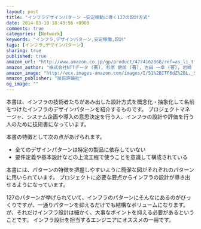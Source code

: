 ```yaml
---
layout: post
title: "インフラデザインパターン ~安定稼動に導く127の設計方式"
date: 2014-03-10 18:43:56 +0900
comments: true
categories: [Network]
keywords: "インフラ,デザインパターン,安定稼働,設計"
tags: [インフラ,デザインパターン]
sharing: true
published: true
amazon_url: "http://www.amazon.co.jp/gp/product/4774162868/ref=as_li_tf_tl?ie=UTF8&camp=247&creative=1211&creativeASIN=4774162868&linkCode=as2&tag=sorehabooks-22"
amazon_author: "株式会社NTTデータ (著), 杉原 健郎 (著), 吉田 一幸 (著), 岩崎 賢治 (著), 三浦 広志 (著), 吉田 佐智男 (著)"
amazon_image: "http://ecx.images-amazon.com/images/I/51%2BITF6dZ%2BL._SS300_.jpg"
amazon_publisher: "技術評論社"
og_image: ""
---
```


本書は、インフラの技術者たちがあみ出した設計方式を概念化・抽象化して名前をつけたインフラのデザインパターンを紹介するものです。
プロジェクトマネージャ、システム企画や導入の意思決定を行う人、インフラの設計や評価を行う人のために技術書になっています。

本書の特徴として次の点があげられます。

- 全てのデザインパターンは特定の製品に依存していない
- 要件定義や基本設計などの上流工程で使うことを意識して構成されている

本書には、パターンの特徴を把握しやすいように簡潔な図がそれぞれのパターンに用いられています。
プロジェクトに必要な要点からインフラの設計が導き出せるようになっています。

127のパターンが挙げられていて、インフラのパターンにそんなにあるのがびっくりですが、一通りパターンを抑えるだけでも結構なボリュームになります。
が、それだけインフラ設計は細かく、大事なポイントを抑える必要があるということです。
インフラ設計を担当するエンジニアにオススメの一冊です。


